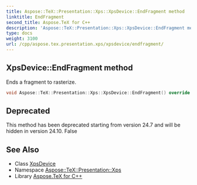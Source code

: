 ```yaml
---
title: Aspose::TeX::Presentation::Xps::XpsDevice::EndFragment method
linktitle: EndFragment
second_title: Aspose.TeX for C++
description: 'Aspose::TeX::Presentation::Xps::XpsDevice::EndFragment method. Ends a fragment to rasterize in C++.'
type: docs
weight: 3100
url: /cpp/aspose.tex.presentation.xps/xpsdevice/endfragment/
---
```

## XpsDevice::EndFragment method


Ends a fragment to rasterize.

```cpp
void Aspose::TeX::Presentation::Xps::XpsDevice::EndFragment() override
```


## Deprecated
This method has been deprecated starting from version 24.7 and will be hidden in version 24.10. False 

## See Also

* Class [XpsDevice](../)
* Namespace [Aspose::TeX::Presentation::Xps](../../)
* Library [Aspose.TeX for C++](../../../)
